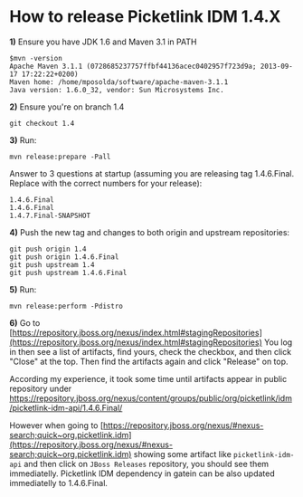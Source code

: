 How to release Picketlink IDM 1.4.X
===================================

**1)** Ensure you have JDK 1.6 and Maven 3.1 in PATH

```
$mvn -version
Apache Maven 3.1.1 (0728685237757ffbf44136acec0402957f723d9a; 2013-09-17 17:22:22+0200)
Maven home: /home/mposolda/software/apache-maven-3.1.1
Java version: 1.6.0_32, vendor: Sun Microsystems Inc.
```

**2)** Ensure you're on branch 1.4

```
git checkout 1.4
```

**3)** Run:

```
mvn release:prepare -Pall
```

Answer to 3 questions at startup (assuming you are releasing tag 1.4.6.Final. Replace with the correct numbers for your release):
```
1.4.6.Final
1.4.6.Final
1.4.7.Final-SNAPSHOT
```

**4)** Push the new tag and changes to both origin and upstream repositories:

```
git push origin 1.4
git push origin 1.4.6.Final
git push upstream 1.4
git push upstream 1.4.6.Final
```

**5)** Run:

```
mvn release:perform -Pdistro
```

**6)** Go to [https://repository.jboss.org/nexus/index.html#stagingRepositories](https://repository.jboss.org/nexus/index.html#stagingRepositories) 
You log in then see a list of artifacts, find yours, check the checkbox, and then click "Close" at the top. Then find the artifacts again and click "Release" on top.

According my experience, it took some time until artifacts appear in public repository under https://repository.jboss.org/nexus/content/groups/public/org/picketlink/idm/picketlink-idm-api/1.4.6.Final/

However when going to [https://repository.jboss.org/nexus/#nexus-search;quick~org.picketlink.idm](https://repository.jboss.org/nexus/#nexus-search;quick~org.picketlink.idm) showing some artifact like `picketlink-idm-api` and then click on `JBoss Releases` repository, you should see them immediatelly. Picketlink IDM dependency in gatein can be also updated immediatelly to 1.4.6.Final.

